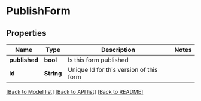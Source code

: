 # PublishForm

## Properties

Name | Type | Description | Notes
------------ | ------------- | ------------- | -------------
**published** | **bool** | Is this form published | 
**id** | **String** | Unique Id for this version of this form | 

[[Back to Model list]](../README.md#documentation-for-models) [[Back to API list]](../README.md#documentation-for-api-endpoints) [[Back to README]](../README.md)


